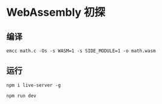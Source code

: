 #  WebAssembly 初探

## 编译
```
emcc math.c -Os -s WASM=1 -s SIDE_MODULE=1 -o math.wasm
```

## 运行
```
npm i live-server -g

npm run dev
```